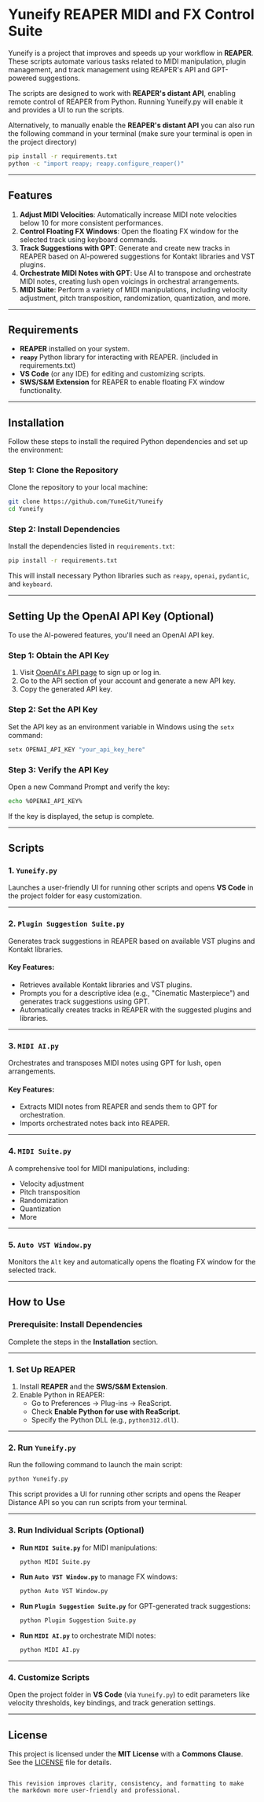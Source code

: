 # Yuneify REAPER MIDI and FX Control Suite

Yuneify is a project that improves and speeds up your workflow in **REAPER**. These scripts automate various tasks related to MIDI manipulation, plugin management, and track management using REAPER's API and GPT-powered suggestions. 

The scripts are designed to work with **REAPER's distant API**, enabling remote control of REAPER from Python. 
Running Yuneify.py will enable it and provides a UI to run the scripts.

Alternatively, to manually enable the **REAPER's distant API** you can also run the following command in your terminal (make sure your terminal is open in the project directory)
```bash
pip install -r requirements.txt
python -c "import reapy; reapy.configure_reaper()"
```

---

## Features

1. **Adjust MIDI Velocities**: Automatically increase MIDI note velocities below 10 for more consistent performances.
2. **Control Floating FX Windows**: Open the floating FX window for the selected track using keyboard commands.
3. **Track Suggestions with GPT**: Generate and create new tracks in REAPER based on AI-powered suggestions for Kontakt libraries and VST plugins.
4. **Orchestrate MIDI Notes with GPT**: Use AI to transpose and orchestrate MIDI notes, creating lush open voicings in orchestral arrangements.
5. **MIDI Suite**: Perform a variety of MIDI manipulations, including velocity adjustment, pitch transposition, randomization, quantization, and more.

---

## Requirements

- **REAPER** installed on your system.
- **`reapy`** Python library for interacting with REAPER. (included in requirements.txt)
- **VS Code** (or any IDE) for editing and customizing scripts.
- **SWS/S&M Extension** for REAPER to enable floating FX window functionality.

---

## Installation

Follow these steps to install the required Python dependencies and set up the environment:

### Step 1: Clone the Repository
Clone the repository to your local machine:

```bash
git clone https://github.com/YuneGit/Yuneify
cd Yuneify
```

### Step 2: Install Dependencies
Install the dependencies listed in `requirements.txt`:

```bash
pip install -r requirements.txt
```

This will install necessary Python libraries such as `reapy`, `openai`, `pydantic`, and `keyboard`.

---

## Setting Up the OpenAI API Key (Optional)

To use the AI-powered features, you'll need an OpenAI API key.

### Step 1: Obtain the API Key
1. Visit [OpenAI's API page](https://platform.openai.com/signup) to sign up or log in.
2. Go to the API section of your account and generate a new API key.
3. Copy the generated API key.

### Step 2: Set the API Key
Set the API key as an environment variable in Windows using the `setx` command:

```bash
setx OPENAI_API_KEY "your_api_key_here"
```

### Step 3: Verify the API Key
Open a new Command Prompt and verify the key:

```bash
echo %OPENAI_API_KEY%
```

If the key is displayed, the setup is complete.

---

## Scripts

### 1. **`Yuneify.py`**
Launches a user-friendly UI for running other scripts and opens **VS Code** in the project folder for easy customization.

---

### 2. **`Plugin Suggestion Suite.py`**
Generates track suggestions in REAPER based on available VST plugins and Kontakt libraries.

#### Key Features:
- Retrieves available Kontakt libraries and VST plugins.
- Prompts you for a descriptive idea (e.g., "Cinematic Masterpiece") and generates track suggestions using GPT.
- Automatically creates tracks in REAPER with the suggested plugins and libraries.

---

### 3. **`MIDI AI.py`**
Orchestrates and transposes MIDI notes using GPT for lush, open arrangements.

#### Key Features:
- Extracts MIDI notes from REAPER and sends them to GPT for orchestration.
- Imports orchestrated notes back into REAPER.

---

### 4. **`MIDI Suite.py`**
A comprehensive tool for MIDI manipulations, including:
- Velocity adjustment
- Pitch transposition
- Randomization
- Quantization
- More

---

### 5. **`Auto VST Window.py`**
Monitors the `Alt` key and automatically opens the floating FX window for the selected track.

---

## How to Use

### Prerequisite: Install Dependencies
Complete the steps in the **Installation** section.

---

### 1. Set Up REAPER
1. Install **REAPER** and the **SWS/S&M Extension**.
2. Enable Python in REAPER:
   - Go to Preferences → Plug-ins → ReaScript.
   - Check **Enable Python for use with ReaScript**.
   - Specify the Python DLL (e.g., `python312.dll`).

---

### 2. Run `Yuneify.py`
Run the following command to launch the main script:

```bash
python Yuneify.py
```

This script provides a UI for running other scripts and opens the Reaper Distance API so you can run scripts from your terminal.

---

### 3. Run Individual Scripts (Optional)

- **Run `MIDI Suite.py`** for MIDI manipulations:
  ```bash
  python MIDI Suite.py
  ```
- **Run `Auto VST Window.py`** to manage FX windows:
  ```bash
  python Auto VST Window.py
  ```
- **Run `Plugin Suggestion Suite.py`** for GPT-generated track suggestions:
  ```bash
  python Plugin Suggestion Suite.py
  ```
- **Run `MIDI AI.py`** to orchestrate MIDI notes:
  ```bash
  python MIDI AI.py
  ```

---

### 4. Customize Scripts
Open the project folder in **VS Code** (via `Yuneify.py`) to edit parameters like velocity thresholds, key bindings, and track generation settings.

---

## License

This project is licensed under the **MIT License** with a **Commons Clause**. See the [LICENSE](LICENSE) file for details.
```

This revision improves clarity, consistency, and formatting to make the markdown more user-friendly and professional.
